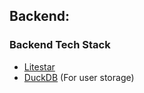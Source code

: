 ## Backend:

### Backend Tech Stack
- [Litestar](https://litestar.dev) 
- [DuckDB](https://duckdb.org/) (For user storage)
